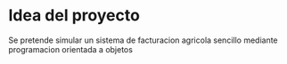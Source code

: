 # Idea del proyecto
Se pretende simular un sistema de facturacion agricola sencillo mediante programacion orientada a objetos
